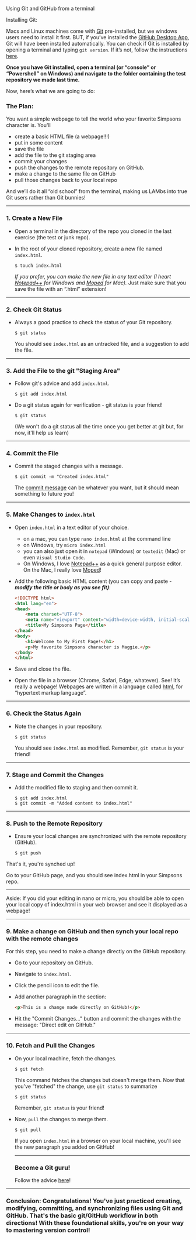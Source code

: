Using Git and GitHub from a terminal

Installing Git: 

Macs and Linux machines come with [Git](https://github.com/git-guides/install-git) pre-installed, but we windows users need to install it first. BUT, if you’ve installed the [GitHub Desktop App](https://desktop.github.com/download/), Git will have been installed automatically. You can check if Git is installed by  opening a terminal and typing `git version`. If it’s not, follow the instructions [here](https://github.com/git-guides/install-git).

**Once you have Git installed, open a terminal (or “console” or “Powershell” on Windows) and navigate to the folder containing the test repository we made last time.**

Now, here’s what we are going to do:

### The Plan:

You want a simple webpage to tell the world who your favorite Simpsons character is. You'll 

* create a basic HTML file (a webpage!!!)
* put in some content 
* save the file
* add the file to the git staging area
* commit your changes
* push the changes to the remote repository on GitHub.
* make a change to the same file on GitHub
* pull those changes back to your local repo

And we’ll do it all “old school” from the terminal, making us LAMbs into true Git users rather than Git bunnies!

---

### 1. Create a New File

- Open a terminal in the directory of the repo you cloned in the last exercise (the test or junk repo).

- In the root of your cloned repository, create a new file named `index.html`.

  ```
  $ touch index.html
  ```

  *If you prefer, you can make the new file in any text editor (I heart [Notepad++](https://notepad-plus-plus.org/) for Windows and [Moped](https://apps.apple.com/us/app/moped-text-editor/id1477419086?mt=12) for Mac).* Just make sure that you save the file with an “.html” extension!

---

### 2. Check Git Status

- Always a good practice to check the status of your Git repository.

  ```
  $ git status
  ```

  You should see `index.html` as an untracked file, and a suggestion to add the file.

---

### 3. Add the File to the git "Staging Area"

- Follow git's advice and add `index.html`.

  ```
  $ git add index.html
  ```

- Do a git status again for verification - git status is your friend!

  ```
  $ git status
  ```

  (We won't do a git status all the time once you get better at git but, for now, it'll help us learn)

---

### 4. Commit the File

- Commit the staged changes with a message.

  ```
  $ git commit -m "Created index.html"
  ```

  The [commit message](https://xkcd.com/1296/) can be whatever you want, but it should mean something to future you!

---

### 5. Make Changes to `index.html`

- Open `index.html` in a text editor of your choice.

  * on a mac, you can type `nano index.html` at the command line
  * on Windows, try `micro index.html`
  * you can also just open it in `notepad` (Windows) or `textedit` (Mac) or even `Visual Studio Code`. 
  * On Windows, I love [Notepad++](https://notepad-plus-plus.org/) as a quick general purpose editor. On the Mac, I really love [Moped](https://apps.apple.com/us/app/moped-text-editor/id1477419086?mt=12)!

- Add the following basic HTML content (you can copy and paste - ***modify the title or body as you see fit)***:

  ```html
  <!DOCTYPE html>
  <html lang="en">
  <head>
      <meta charset="UTF-8">
      <meta name="viewport" content="width=device-width, initial-scale=1.0">
      <title>My Simpsons Page</title>
  </head>
  <body>
      <h1>Welcome to My First Page!</h1>
      <p>My favorite Simpsons character is Maggie.</p>
  </body>
  </html>
  ```

- Save and close the file.

- Open the file in a browser (Chrome, Safari, Edge, whatever). See! It’s really a webpage! Webpages are written in a language called [html](https://en.wikipedia.org/wiki/HTML), for “hypertext markup language”.

---

### 6. Check the Status Again

- Note the changes in your repository.

  ```
  $ git status
  ```

  You should see `index.html` as modified. Remember, `git status` is your friend!

---

### 7. Stage and Commit the Changes

- Add the modified file to staging and then commit it.

  ```
  $ git add index.html
  $ git commit -m "Added content to index.html"
  ```

---

### 8. Push to the Remote Repository

- Ensure your local changes are synchronized with the remote repository (GitHub).

  ```
  $ git push
  ```

That's it, you're synched up!

Go to your GitHub page, and you should see index.html in your Simpsons repo.

---

Aside: If you did your editing in nano or micro, you should be able to open your local copy of index.html in your web browser and see it displayed as a webpage!

---

### 9. Make a change on GitHub and then synch your local repo with the remote changes

For this step, you need to make a change directly on the GitHub repository. 

- Go to your repository on GitHub.

- Navigate to `index.html`.

- Click the pencil icon to edit the file.

- Add another paragraph in the <body> section:

  ```html
  <p>This is a change made directly on GitHub!</p>
  ```

- Hit the "Commit Changes..." button and commit the changes with the message: "Direct edit on GitHub."

---

### 10. Fetch and Pull the Changes

- On your local machine, fetch the changes.

  ```
  $ git fetch
  ```

  This command fetches the changes but doesn't merge them. Now that you've "fetched" the change, use `git status` to summarize

  ```
  $ git status
  ```

  Remember, `git status` is your friend!

- Now, `pull` the changes to merge them.

  ```
  $ git pull
  ```

  If you open `index.html` in a browser on your local machine, you'll see the new paragraph you added on GitHub!

  ---

  ### Become a Git guru!

  Follow the advice [here](https://xkcd.com/1597/)!

---

### Conclusion: Congratulations! You've just practiced creating, modifying, committing, and synchronizing files using Git and GitHub. That's the basic git/GitHub workflow in both directions! With these foundational skills, you're on your way to mastering version control!